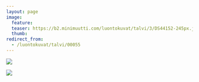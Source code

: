 ```yaml
---
layout: page
image:
  feature:
  teaser: https://b2.minimuutti.com/luontokuvat/talvi/3/DS44152-245px.jpg
  thumb:
redirect_from:
  - /luontokuvat/talvi/00055
---
```


![](https://b2.minimuutti.com/luontokuvat/talvi/3/DS44151-800px.jpg)

![](https://b2.minimuutti.com/luontokuvat/talvi/3/DS44152-800px.jpg)
